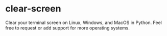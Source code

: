 # clear-screen
Clear your terminal screen on Linux, Windows, and MacOS in Python. Feel free to request or add support for more operating systems. 
